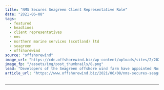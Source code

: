 ```yaml
---
title: "NMS Secures Seagreen Client Representative Role"
date: "2021-06-08"
tags: 
  - featured
  - headlines
  - client representatives
  - nms
  - northern marine services (scotland) ltd
  - seagreen
  - offshorewind
source: "offshorewind"
image_url: "https://cdn.offshorewind.biz/wp-content/uploads/sites/2/2021/06/08102003/Port-of-Nigg.png"
image_fp: "/assets/img/post_thumbnails/8.png"
lead: "Developers of the Seagreen offshore wind farm have appointed Northern Marine Services (Scotland) Ltd"
article_url: "https://www.offshorewind.biz/2021/06/08/nms-secures-seagreen-client-representative-role/"
---
```


---

